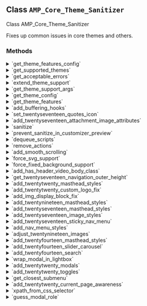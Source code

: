 ## Class `AMP_Core_Theme_Sanitizer`

Class AMP_Core_Theme_Sanitizer

Fixes up common issues in core themes and others.

### Methods
<details>
<summary>`get_theme_features_config`</summary>

```php
static protected get_theme_features_config( $theme_slug )
```

Retrieve the config for features needed by a theme.


</details>
<details>
<summary>`get_supported_themes`</summary>

```php
static public get_supported_themes()
```

Get list of supported core themes.


</details>
<details>
<summary>`get_acceptable_errors`</summary>

```php
static public get_acceptable_errors()
```

Get the acceptable validation errors.


</details>
<details>
<summary>`extend_theme_support`</summary>

```php
static public extend_theme_support()
```

Adds extra theme support arguments on the fly.

This method is neither a buffering hook nor a sanitization callback and is called manually by {@see AMP_Theme_Support}. Typically themes will add theme support directly and don&#039;t need such a method. In this case, it is a workaround for adding theme support on behalf of external themes.


</details>
<details>
<summary>`get_theme_support_args`</summary>

```php
static protected get_theme_support_args( $theme )
```

Returns extra arguments to pass to `add_theme_support()`.


</details>
<details>
<summary>`get_theme_config`</summary>

```php
static protected get_theme_config( $theme )
```

Get theme config.


</details>
<details>
<summary>`get_theme_features`</summary>

```php
static protected get_theme_features( $args, $static = false )
```

Find theme features for core theme.


</details>
<details>
<summary>`add_buffering_hooks`</summary>

```php
static public add_buffering_hooks( $args = array() )
```

Add filters to manipulate output during output buffering before the DOM is constructed.


</details>
<details>
<summary>`set_twentyseventeen_quotes_icon`</summary>

```php
static public set_twentyseventeen_quotes_icon()
```

Add filter to output the quote icons in front of the article content.

This is only used in Twenty Seventeen.


</details>
<details>
<summary>`add_twentyseventeen_attachment_image_attributes`</summary>

```php
static public add_twentyseventeen_attachment_image_attributes()
```

Add filter to adjust the attachment image attributes to ensure attachment pages have a consistent &lt;amp-img&gt; rendering.

This is only used in Twenty Seventeen.


</details>
<details>
<summary>`sanitize`</summary>

```php
public sanitize()
```

Fix up core themes to do things in the AMP way.


</details>
<details>
<summary>`prevent_sanitize_in_customizer_preview`</summary>

```php
public prevent_sanitize_in_customizer_preview( $xpaths = array() )
```

Adds the data-ampdevmode attribute to the set of specified elements to prevent further sanitization. This is necessary as certain features in the Customizer require these elements to be present in their unaltered state.


</details>
<details>
<summary>`dequeue_scripts`</summary>

```php
static public dequeue_scripts( $handles = array() )
```

Dequeue scripts.


</details>
<details>
<summary>`remove_actions`</summary>

```php
static public remove_actions( $actions = array() )
```

Remove actions.


</details>
<details>
<summary>`add_smooth_scrolling`</summary>

```php
public add_smooth_scrolling( $link_xpaths )
```

Add smooth scrolling from link to target element.


</details>
<details>
<summary>`force_svg_support`</summary>

```php
public force_svg_support()
```

Force SVG support, replacing no-svg class name with svg class name.


</details>
<details>
<summary>`force_fixed_background_support`</summary>

```php
public force_fixed_background_support()
```

Force support for fixed background-attachment.


</details>
<details>
<summary>`add_has_header_video_body_class`</summary>

```php
static public add_has_header_video_body_class( $args = array() )
```

Add body class when there is a header video.


</details>
<details>
<summary>`get_twentyseventeen_navigation_outer_height`</summary>

```php
static protected get_twentyseventeen_navigation_outer_height()
```

Get the (common) navigation outer height.


</details>
<details>
<summary>`add_twentytwenty_masthead_styles`</summary>

```php
static public add_twentytwenty_masthead_styles()
```

Add required styles for featured image header and image blocks in Twenty Twenty.


</details>
<details>
<summary>`add_twentytwenty_custom_logo_fix`</summary>

```php
static public add_twentytwenty_custom_logo_fix()
```

Fix display of Custom Logo in Twenty Twenty.

This is required because width:auto on the site-logo amp-img does not preserve the proportional width in the same way as the same styles applied to an img.


</details>
<details>
<summary>`add_img_display_block_fix`</summary>

```php
static public add_img_display_block_fix()
```

Add style rule with a selector of higher specificity than just `img` to make `amp-img` have `display:block` rather than `display:inline-block`.

This is needed to override the AMP core stylesheet which has a more specific selector `.i-amphtml-layout-intrinsic` which is given a `display: inline-block`; this display value prevents margins from collapsing with surrounding block elements, resulting in larger margins in AMP than expected.


</details>
<details>
<summary>`add_twentynineteen_masthead_styles`</summary>

```php
static public add_twentynineteen_masthead_styles()
```

Add required styles for featured image header in Twenty Nineteen.

The following is necessary because the styles in the theme apply to the featured img, and the CSS parser will then convert the selectors to amp-img. Nevertheless, object-fit does not apply on amp-img and it needs to apply on an actual img.


</details>
<details>
<summary>`add_twentyseventeen_masthead_styles`</summary>

```php
static public add_twentyseventeen_masthead_styles()
```

Add required styles for video and image headers.

This is currently used exclusively for Twenty Seventeen.


</details>
<details>
<summary>`add_twentyseventeen_image_styles`</summary>

```php
static public add_twentyseventeen_image_styles()
```

Override the featured image header styling in style.css.

Used only for Twenty Seventeen.


</details>
<details>
<summary>`add_twentyseventeen_sticky_nav_menu`</summary>

```php
public add_twentyseventeen_sticky_nav_menu()
```

Add sticky nav menu to Twenty Seventeen.

This is implemented by cloning the navigation-top element, giving it a fixed position outside of the viewport, and then showing it at the top of the window as soon as the original nav begins to get scrolled out of view. In order to improve accessibility, the cloned nav gets aria-hidden=true and all of the links get tabindex=-1 to prevent the keyboard from focusing on elements off the screen; it is not necessary to focus on the elements in the fixed nav menu because as soon as the original nav menu is focused then the window is scrolled to the top anyway.


</details>
<details>
<summary>`add_nav_menu_styles`</summary>

```php
static public add_nav_menu_styles( $args = array() )
```

Add styles for the nav menu specifically to deal with AMP running in a no-js context.


</details>
<details>
<summary>`adjust_twentynineteen_images`</summary>

```php
static public adjust_twentynineteen_images()
```

Adjust images in twentynineteen.


</details>
<details>
<summary>`add_twentyfourteen_masthead_styles`</summary>

```php
static public add_twentyfourteen_masthead_styles()
```

Add styles for Twenty Fourteen masthead.


</details>
<details>
<summary>`add_twentyfourteen_slider_carousel`</summary>

```php
public add_twentyfourteen_slider_carousel()
```

Add amp-carousel for slider in Twenty Fourteen.


</details>
<details>
<summary>`add_twentyfourteen_search`</summary>

```php
public add_twentyfourteen_search()
```

Use AMP-based solutions for toggling search bar in Twenty Fourteen.


</details>
<details>
<summary>`wrap_modal_in_lightbox`</summary>

```php
public wrap_modal_in_lightbox( $args = array() )
```

Wrap a modal node tree in an &lt;amp-lightbox&gt; element.


</details>
<details>
<summary>`add_twentytwenty_modals`</summary>

```php
public add_twentytwenty_modals()
```

Add generic modal interactivity compat for the Twenty Twenty theme.

Modals implemented in JS will be transformed into &lt;amp-lightbox&gt; equivalents, with the tap actions being attached to their associated toggles.


</details>
<details>
<summary>`add_twentytwenty_toggles`</summary>

```php
public add_twentytwenty_toggles()
```

Add generic toggle interactivity compat for the Twentytwenty theme.

Toggles implemented in JS will be transformed into &lt;amp-bind&gt; equivalents, with &lt;amp-state&gt; components storing the CSS classes to set.


</details>
<details>
<summary>`get_closest_submenu`</summary>

```php
protected get_closest_submenu( \DOMElement $element )
```

Get the closest sub-menu within a menu item.


</details>
<details>
<summary>`add_twentytwenty_current_page_awareness`</summary>

```php
public add_twentytwenty_current_page_awareness()
```

Automatically open the submenus related to the current page in the menu modal.


</details>
<details>
<summary>`xpath_from_css_selector`</summary>

```php
protected xpath_from_css_selector( $css_selector )
```

Provides a &quot;best guess&quot; as to what XPath would mirror a given CSS selector.

This is a very simplistic conversion and will only work for very basic CSS selectors.


</details>
<details>
<summary>`guess_modal_role`</summary>

```php
protected guess_modal_role( \DOMElement $modal )
```

Try to guess the role of a modal based on its classes.


</details>
